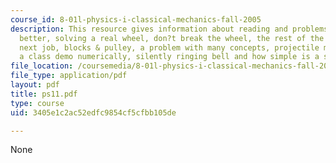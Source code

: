 ```yaml
---
course_id: 8-01l-physics-i-classical-mechanics-fall-2005
description: This resource gives information about reading and problems on is bigger
  better, solving a real wheel, don?t break the wheel, the rest of the problem, your
  next job, blocks & pulley, a problem with many concepts, projectile mystery, analyzing
  a class demo numerically, silently ringing bell and how simple is a simple pendulum.
file_location: /coursemedia/8-01l-physics-i-classical-mechanics-fall-2005/3405e1c2ac52edfc9854cf5cfbb105de_ps11.pdf
file_type: application/pdf
layout: pdf
title: ps11.pdf
type: course
uid: 3405e1c2ac52edfc9854cf5cfbb105de

---
```

None